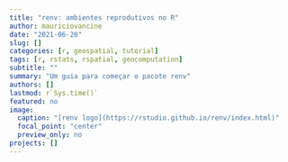 ```yaml
---
title: "renv: ambientes reprodutivos no R"
author: mauriciovancine
date: "2021-06-20"
slug: []
categories: [r, geospatial, tutorial]
tags: [r, rstats, rspatial, geocomputation]
subtitle: ""
summary: "Um guia para começar o pacote renv"
authors: []
lastmod: r`Sys.time()`
featured: no
image: 
  caption: "[renv logo](https://rstudio.github.io/renv/index.html)"
  focal_point: "center"
  preview_only: no
projects: []
---
```




